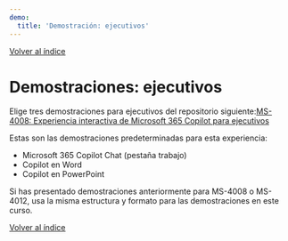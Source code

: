 ```yaml
---
demo:
  title: 'Demostración: ejecutivos'
---
```


[Volver al índice](https://microsoftlearning.github.io/MS-4021-Copilot-Immersion-Experience/)

# Demostraciones: ejecutivos

Elige tres demostraciones para ejecutivos del repositorio siguiente:[MS-4008: Experiencia interactiva de Microsoft 365 Copilot para ejecutivos](https://microsoftlearning.github.io/MS-4008-Microsoft-365-Copilot-Interactive-Experience-for-Executives/)

Estas son las demostraciones predeterminadas para esta experiencia:

- Microsoft 365 Copilot Chat (pestaña trabajo)
- Copilot en Word
- Copilot en PowerPoint

Si has presentado demostraciones anteriormente para MS-4008 o MS-4012, usa la misma estructura y formato para las demostraciones en este curso.

[Volver al índice](https://microsoftlearning.github.io/MS-4021-Copilot-Immersion-Experience/)
